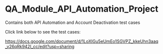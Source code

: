 # QA_Module_API_Automation_Project
Contains both API Automation and Account Deactivation test cases

Click link below to see the test cases:

https://docs.google.com/document/d/1LoXIGu5eUmEo1SGVPZ_kkeUhn3aaq_v26qRk942I_cc/edit?usp=sharing
